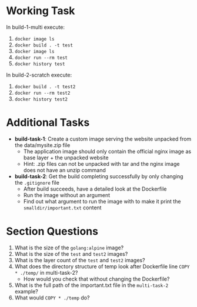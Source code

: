 # Working Task

In build-1-multi execute:

1. `docker image ls`
2. `docker build . -t test`
3. `docker image ls`
4. `docker run --rm test`
5. `docker history test`

In build-2-scratch execute:

1. `docker build . -t test2`
2. `docker run --rm test2`
3. `docker history test2`

# Additional Tasks

* **build-task-1**: Create a custom image serving the website unpacked from the data/mysite.zip file
  * The application image should only contain the official nginx image as base layer + the unpacked website
  * Hint: .zip files can not be unpacked with tar and the nginx image does not have an unzip command
* **build-task-2**: Get the build completing successfully by only changing the `.gitignore` file
  * After build succeeds, have a detailed look at the Dockerfile
  * Run the image without an argument
  * Find out what argument to run the image with to make it print the `smalldir/important.txt` content

# Section Questions

1. What is the size of the `golang:alpine` image?
2. What is the size of the `test` and `test2` images?
3. What is the layer count of the `test` and `test2` images?
4. What does the directory structure of temp look after Dockerfile line `COPY * ./temp/` in multi-task-2?
    * How would you check that without changing the Dockerfile?
5. What is the full path of the important.txt file in the `multi-task-2` example?
6. What would `COPY * ./temp` do?

